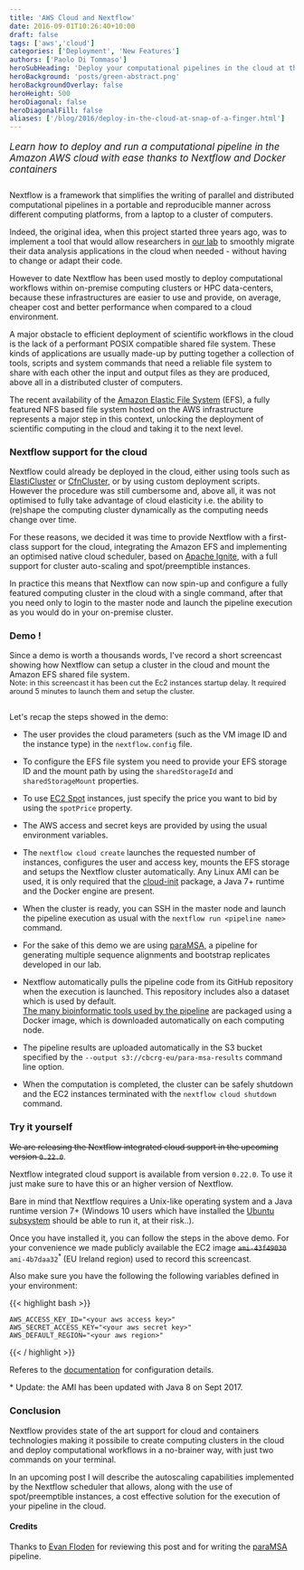 ```yaml
---
title: 'AWS Cloud and Nextflow'
date: 2016-09-01T10:26:40+10:00
draft: false
tags: ['aws','cloud']
categories: ['Deployment', 'New Features']
authors: ['Paolo Di Tommaso']
heroSubHeading: 'Deploy your computational pipelines in the cloud at the snap-of-a-finger'
heroBackground: 'posts/green-abstract.png'
heroBackgroundOverlay: false
heroHeight: 500
heroDiagonal: false
heroDiagonalFill: false
aliases: ['/blog/2016/deploy-in-the-cloud-at-snap-of-a-finger.html']
---
```


<p class="text-muted" style='font-size: 1.2em; padding-bottom: 10px'>
<i>Learn how to deploy and run a computational pipeline in the Amazon AWS cloud with ease
thanks to Nextflow and Docker containers</i>
</p>

Nextflow is a framework that simplifies the writing of parallel and distributed computational
pipelines in a portable and reproducible manner across different computing platforms, from
a laptop to a cluster of computers.

Indeed, the original idea, when this project started three years ago, was to
implement a tool that would allow researchers in
[our lab](http://www.crg.eu/es/programmes-groups/comparative-bioinformatics) to smoothly migrate
their data analysis applications in the cloud when needed - without having
to change or adapt their code.

However to date Nextflow has been used mostly to deploy computational workflows within on-premise
computing clusters or HPC data-centers, because these infrastructures are easier to use
and provide, on average, cheaper cost and better performance when compared to a cloud environment.

A major obstacle to efficient deployment of scientific workflows in the cloud is the lack
of a performant POSIX compatible shared file system. These kinds of applications
are usually made-up by putting together a collection of tools, scripts and
system commands that need a reliable file system to share with each other the input and
output files as they are produced, above all in a distributed cluster of computers.

The recent availability of the [Amazon Elastic File System](https://aws.amazon.com/efs/)
(EFS), a fully featured NFS based file system hosted on the AWS infrastructure represents
a major step in this context, unlocking the deployment of scientific computing
in the cloud and taking it to the next level.

### Nextflow support for the cloud

Nextflow could already be deployed in the cloud, either using tools such as
[ElastiCluster](https://github.com/gc3-uzh-ch/elasticluster) or
[CfnCluster](https://aws.amazon.com/hpc/cfncluster/), or by using custom deployment
scripts. However the procedure was still cumbersome and, above all, it was not optimised
to fully take advantage of cloud elasticity i.e. the ability to (re)shape the computing
cluster dynamically as the computing needs change over time.

For these reasons, we decided it was time to provide Nextflow with a first-class support
for the cloud, integrating the Amazon EFS and implementing an optimised native cloud
scheduler, based on [Apache Ignite](https://ignite.apache.org/), with a full support for cluster
auto-scaling and spot/preemptible instances.

In practice this means that Nextflow can now spin-up and configure a fully featured computing
cluster in the cloud with a single command, after that you need only to login to the master
node and launch the pipeline execution as you would do in your on-premise cluster.


### Demo !

Since a demo is worth a thousands words, I've record a short screencast showing how
Nextflow can setup a cluster in the cloud and mount the Amazon EFS shared file system.

<script type="text/javascript" src="https://asciinema.org/a/9vupd4d72ivaz6h56pajjjkop.js" id="asciicast-9vupd4d72ivaz6h56pajjjkop" async></script>

<p class="text-muted" style='font-size: 0.9em; position: relative; top:-15px' >
Note: in this screencast it has been cut the Ec2 instances startup delay. It required around
5 minutes to launch them and setup the cluster.   
</p>

Let's recap the steps showed in the demo:

* The user provides the cloud parameters (such as the VM image ID and the instance type)
  in the `nextflow.config` file.

* To configure the EFS file system you need to provide your EFS storage ID and the mount path
  by using the `sharedStorageId` and `sharedStorageMount` properties.  

* To use [EC2 Spot](https://aws.amazon.com/ec2/spot/) instances, just specify the price
  you want to bid by using the `spotPrice` property.

* The AWS access and secret keys are provided by using the usual environment variables.

* The `nextflow cloud create` launches the requested number of instances, configures the user and
  access key, mounts the EFS storage and setups the Nextflow cluster automatically.
  Any Linux AMI can be used, it is only required that the [cloud-init](https://cloudinit.readthedocs.io/en/latest/)
  package, a Java 7+ runtime and the Docker engine are present.

* When the cluster is ready, you can SSH in the master node and launch the pipeline execution
  as usual with the `nextflow run <pipeline name>` command.

* For the sake of this demo we are using [paraMSA](https://github.com/pditommaso/paraMSA),
  a pipeline for generating multiple sequence alignments and bootstrap replicates developed
  in our lab.

* Nextflow automatically pulls the pipeline code from its GitHub repository when the
  execution is launched. This repository includes also a dataset which is used by default.  
  [The many bioinformatic tools used by the pipeline](https://github.com/pditommaso/paraMSA#dependencies-)
  are packaged using a Docker image, which is downloaded automatically on each computing node.

* The pipeline results are uploaded automatically in the S3 bucket specified
  by the `--output s3://cbcrg-eu/para-msa-results` command line option.

* When the computation is completed, the cluster can be safely shutdown and the
  EC2 instances terminated with the `nextflow cloud shutdown` command.

### Try it yourself

<s>We are releasing the Nextflow integrated cloud support in the upcoming version `0.22.0`</s>.

Nextflow integrated cloud support is available from version `0.22.0`. To use it just make sure to
have this or an higher version of Nextflow.

Bare in mind that Nextflow requires a Unix-like operating system and a Java runtime version 7+
(Windows 10 users which have installed the [Ubuntu subsystem](https://blogs.windows.com/buildingapps/2016/03/30/run-bash-on-ubuntu-on-windows/)
should be able to run it, at their risk..).

Once you have installed it, you can follow the steps in the above demo. For your convenience
we made publicly available the EC2 image <s>`ami-43f49030`</s> `ami-4b7daa32`<sup>* </sup> (EU Ireland region) used to record this
screencast.

Also make sure you have the following the following variables defined in your environment:

{{< highlight bash >}}

    AWS_ACCESS_KEY_ID="<your aws access key>"
    AWS_SECRET_ACCESS_KEY="<your aws secret key>"
    AWS_DEFAULT_REGION="<your aws region>"
{{< / highlight >}}


Referes to the <a href='/docs/latest/awscloud.html'>documentation</a> for configuration details.

\* Update: the AMI has been updated with Java 8 on Sept 2017.   

### Conclusion

Nextflow provides state of the art support for cloud and containers technologies making
it possibile to create computing clusters in the cloud and deploy computational workflows
in a no-brainer way, with just two commands on your terminal.

In an upcoming post I will describe the autoscaling capabilities implemented by the
Nextflow scheduler that allows, along with the use of spot/preemptible instances,
a cost effective solution for the execution of your pipeline in the cloud.

#### Credits

Thanks to [Evan Floden](https://github.com/skptic) for reviewing this post and for writing
the [paraMSA](https://github.com/skptic/paraMSA/) pipeline.
